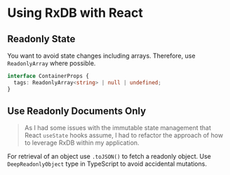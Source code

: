 # Using RxDB with React

## Readonly State

You want to avoid state changes including arrays. Therefore, use `ReadonlyArray` where possible.

```ts
interface ContainerProps {
  tags: ReadonlyArray<string> | null | undefined;
}
```

## Use Readonly Documents Only

> As I had some issues with the immutable state management that React `useState` hooks assume, I had to refactor the approach of how to leverage RxDB within my application.

For retrieval of an object use `.toJSON()` to fetch a readonly object.
Use `DeepReadonlyObject` type in TypeScript to avoid accidental mutations.

